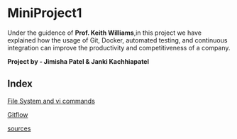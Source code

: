 # **MiniProject1**

Under the guidence of **Prof. Keith Williams**,in this project we have  explained how the usage of Git, Docker, automated testing, and continuous integration can improve the productivity and competitiveness of a company. 

**Project by - Jimisha Patel & Janki Kachhiapatel**

## **Index**
[File System and vi commands](https://github.com/Jankipatel30/MiniProject1/blob/master/Linux.md)

[Gitflow](https://github.com/Jankipatel30/MiniProject1/blob/master/gitFlow.md)

[sources](https://www.example.com)
